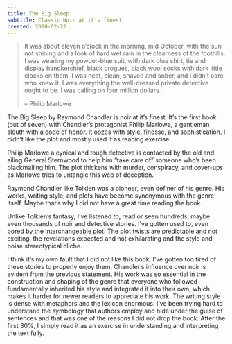 ```yaml
---
title: The Big Sleep
subtitle: Classic Noir at it's finest
created: 2020-02-22
---
```


> It was about eleven o’clock in the morning, mid October, with the sun not shining and a look of hard wet rain in the clearness of the foothills. I was wearing my powder-blue suit, with dark blue shirt, tie and display handkerchief, black brogues, black wool socks with dark little clocks on them. I was neat, clean, shaved and sober, and I didn’t care who knew it. I was everything the well-dressed private detective ought to be. I was calling on four million dollars.
>
> – Philip Marlowe

The Big Sleep by Raymond Chandler is noir at it’s finest. It’s the first book (out of seven) with Chandler’s protagonist Philip Marlowe, a gentleman sleuth with a code of honor. It oozes with style, finesse, and sophistication. I didn’t like the plot and mostly used it as reading exercise.

Philip Marlowe a cynical and tough detective is contacted by the old and ailing General Sternwood to help him “take care of” someone who’s been blackmailing him. The plot thickens with murder, conspiracy, and cover-ups as Marlowe tries to untangle this web of deception.

Raymond Chandler like Tolkien was a pioneer, even definer of his genre. His works, writing style, and plots have become synonymous with the genre itself. Maybe that’s why I did not have a great time reading the book.

Unlike Tolkien’s fantasy, I’ve listened to, read or seen hundreds, maybe even thousands of noir and detective stories. I’ve gotten used to, even bored by the interchangeable plot. The plot twists are predictable and not exciting, the revelations expected and not exhilarating and the style and poise stereotypical cliche.

I think it’s my own fault that I did not like this book. I’ve gotten too tired of these stories to properly enjoy them. Chandler’s influence over noir is evident from the previous statement. His work was so essential in the construction and shaping of the genre that everyone who followed fundamentally inherited his style and integrated it into their own, which makes it harder for newer readers to appreciate his work. The writing style is dense with metaphors and the lexicon enormous. I’ve been trying hard to understand the symbology that authors employ and hide under the guise of sentences and that was one of the reasons I did not drop the book. After the first 30%, I simply read it as an exercise in understanding and interpreting the text fully.